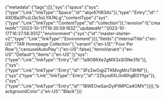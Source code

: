 {"metadata":{"tags":[]},"sys":{"space":{"sys":{"type":"Link","linkType":"Space","id":"abjv67t9l34s"}},"type":"Entry","id":"4XOBa3PvJLOjc5sLYA7ALg","contentType":{"sys":{"type":"Link","linkType":"ContentType","id":"collection"}},"revision":0,"createdAt":"2023-10-17T16:30:59.163Z","updatedAt":"2023-10-17T16:37:56.931Z","environment":{"sys":{"id":"master-starter-v2","type":"Link","linkType":"Environment"}}},"fields":{"internalTitle":{"en-US":"TAR Homepage Collection"},"variant":{"en-US":"Four Per Row"},"carouselAutoPlay":{"en-US":false},"itemsVariant":{"en-US":"Default"},"items":{"en-US":[{"sys":{"type":"Link","linkType":"Entry","id":"1a9O86Xe2gMX3xSI3Ne31b"}},{"sys":{"type":"Link","linkType":"Entry","id":"3Fz2wOqjiZTKMvgMrzT4HM"}},{"sys":{"type":"Link","linkType":"Entry","id":"2ZkysdlXLGn6lhgBl2Yfgs"}},{"sys":{"type":"Link","linkType":"Entry","id":"18WEOwSanDyIFtMPCa4OMV"}}]},"backgroundColor":{"en-US":"Black"}}}